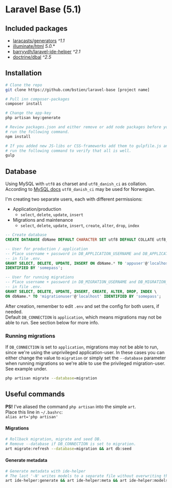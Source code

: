 # Laravel Base (5.1)

## Included packages
- [laracasts/generators](https://github.com/laracasts/Laravel-5-Generators-Extended) *^1.1*
- [illuminate/html](https://github.com/illuminate/html) *5.0.**
- [barryvdh/laravel-ide-helper](https://github.com/barryvdh/laravel-ide-helper) *^2.1*
- [doctrine/dbal](https://github.com/doctrine/dbal) *^2.5*

## Installation
```bash
# Clone the repo
git clone https://github.com/bstien/laravel-base [project name]

# Pull inn composer-packages
composer install

# Change the app-key
php artisan key:generate

# Review packages.json and either remove or add node packages before you 
# run the following command.
npm install

# If you added new JS-libs or CSS-frameworks add them to gulpfile.js and 
# run the following command to verify that all is well.
gulp
```

## Database
Using MySQL with `utf8` as charset and `utf8_danish_ci` as collation. According to [MySQL docs](https://dev.mysql.com/doc/refman/5.0/en/charset-unicode-sets.html) `utf8_danish_ci` may be used for Norwegian.

I'm creating two separate users, each with different permissions:  
- Application/production  
	- `select`, `delete`, `update`, `insert`
- Migrations and maintenance
	- `select`, `delete`, `update`, `insert`, `create`, `alter`, `drop`, `index`  

```sql
-- Create database
CREATE DATABASE dbName DEFAULT CHARACTER SET utf8 DEFAULT COLLATE utf8_danish_ci;

-- User for production / application
-- Place username + password in DB_APPLICATION_USERNAME and DB_APPLICATION_PASSWORD
-- in file .env.
GRANT SELECT, DELETE, UPDATE, INSERT ON dbName.* TO 'appuser'@'localhost' \
IDENTIFIED BY 'somepass';

-- User for running migrations
-- Place username + password in DB_MIGRATION_USERNAME and DB_MIGRATION_PASSWORD
-- in file .env.
GRANT SELECT, DELETE, UPDATE, INSERT, CREATE, ALTER, DROP, INDEX \
ON dbName.* TO 'migrationuser'@'localhost' IDENTIFIED BY 'somepass';
```

After creation, remember to edit `.env` and set the config for both users, if needed.  
Default `DB_CONNECTION` is `application`, which means migrations may not be able to run. See section below for more info.

### Running migrations
If `DB_CONNECTION` is set to `application`, migrations may not be able to run, since we're using the unprivileged application-user. In these cases you can either change the value to `migration` or simply set the `--database` parameter when running migrations so we're able to use the privileged migration-user. See example under.  
```bash
php artisan migrate --database=migration
```

## Useful commands
**PS!** I've aliased the command `php artisan` into the simple `art`.  
Place this line in `~/.bashrc`:  
`alias art='php artisan'`

#### Migrations
```bash
# Rollback migration, migrate and seed DB.
# Remove --database if DB_CONNECTION is set to migration.
art migrate:refresh --database=migration && art db:seed 
```

#### Generate metadata
```bash
# Generate metadata with ide-helper
# The last '-N' writes models to a separate file without overwriting the models themselves.
art ide-helper:generate && art ide-helper:meta && art ide-helper:models -N
```